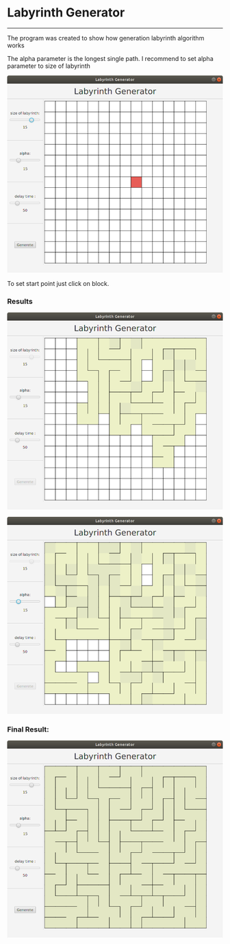 # Labyrinth Generator
--------
The program was created to show how generation labyrinth algorithm works

The alpha parameter is the longest single path. I recommend to set alpha parameter to size of labyrinth

![1](screenshots/1.png)



To set start point just click on block.



### Results

![2](screenshots/2.png)





![3](screenshots/3.png)

### Final Result:

![4](screenshots/4.png)